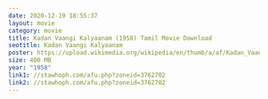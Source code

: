 ```yaml
---
date: 2020-12-19 18:55:37
layout: movie
category: movie
title: Kadan Vaangi Kalyaanam (1958) Tamil Movie Download
seotitle: Kadan Vaangi Kalyaanam
poster: https://upload.wikimedia.org/wikipedia/en/thumb/a/af/Kadan_Vaangi_Kalyanam.jpg/220px-Kadan_Vaangi_Kalyanam.jpg
size: 400 MB
year: "1958"
link1: //stawhoph.com/afu.php?zoneid=3762702
link2: //stawhoph.com/afu.php?zoneid=3762702
---
```

